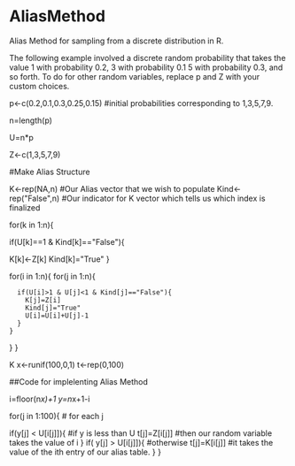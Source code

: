 # AliasMethod
Alias Method for sampling from a discrete distribution in R.

The following example involved a discrete random probability that takes the value 1 with probability 0.2, 3 with probability 0.1
5 with probability 0.3, and so forth. To do for other random variables, replace p and Z with your custom choices.

p<-c(0.2,0.1,0.3,0.25,0.15) #initial probabilities corresponding to 1,3,5,7,9.

n=length(p)

U=n*p

Z<-c(1,3,5,7,9)


#Make Alias Structure


K<-rep(NA,n) #Our Alias vector that we wish to populate
Kind<-rep("False",n) #Our indicator for K vector which tells us which index is finalized



for(k in 1:n){
  
if(U[k]==1 & Kind[k]=="False"){
  
  K[k]<-Z[k]
  Kind[k]="True"
}
  
  for(i in 1:n){
    for(j in 1:n){
      
      if(U[i]>1 & U[j]<1 & Kind[j]=="False"){
        K[j]=Z[i]
        Kind[j]="True"
        U[i]=U[i]+U[j]-1
      }
    }
  }
}

K
x<-runif(100,0,1)
t<-rep(0,100)


##Code for implelenting Alias Method

i=floor(n*x)+1
y=n*x+1-i

for(j in 1:100){ # for each j 

if(y[j] < U[i[j]]){ #if y is less than U
  t[j]=Z[i[j]] #then our random variable takes the value of i
}
 if( y[j] > U[i[j]]){ #otherwise
  t[j]=K[i[j]] #it takes the value of the ith entry of our alias table.
 }
}
